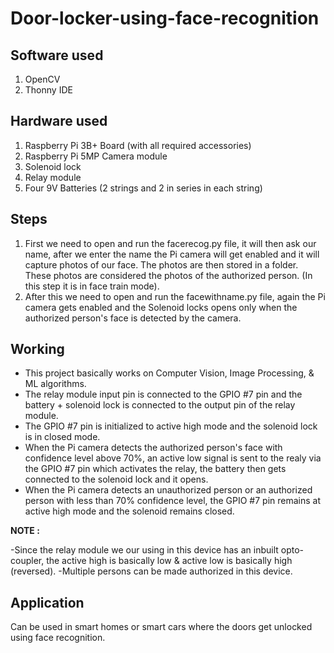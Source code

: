 # Door-locker-using-face-recognition

## Software used

1. OpenCV
2. Thonny IDE

## Hardware used

1. Raspberry Pi 3B+ Board (with all required accessories)
2. Raspberry Pi 5MP Camera module
3. Solenoid lock
4. Relay module
5. Four 9V Batteries (2 strings and 2 in series in each string)

## Steps

1. First we need to open and run the facerecog.py file, it will then ask our name, after we enter the name the Pi camera will get enabled and it will capture photos of our face. The photos are then stored in a folder. These photos are considered the photos of the authorized person. (In this step it is in face train mode).
2. After this we need to open and run the facewithname.py file, again the Pi camera gets enabled and the Solenoid locks opens only when the authorized person's face is detected by the camera.

## Working

- This project basically works on Computer Vision, Image Processing, & ML algorithms.
- The relay module input pin is connected to the GPIO #7 pin and the battery + solenoid lock is connected to the output pin of the relay module.
- The GPIO #7 pin is initialized to active high mode and the solenoid lock is in closed mode.
- When the Pi camera detects the authorized person's face with confidence level above 70%, an active low signal is sent to the realy via the GPIO #7 pin which activates the relay, the battery then gets connected to the solenoid lock and it opens.
- When the Pi camera detects an unauthorized person or an authorized person with less than 70% confidence level, the GPIO #7 pin remains at active high mode and the solenoid remains closed.

**NOTE :** 

-Since the relay module we our using in this device has an inbuilt opto-coupler, the active high is basically low & active low is basically high (reversed).
-Multiple persons can be made authorized in this device.

## Application

Can be used in smart homes or smart cars where the doors get unlocked using face recognition.
